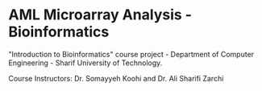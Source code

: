 # AML Microarray Analysis - Bioinformatics

"Introduction to Bioinformatics" course project - Department of Computer Engineering - Sharif University of Technology.

Course Instructors:  Dr. Somayyeh Koohi and Dr. Ali Sharifi Zarchi
